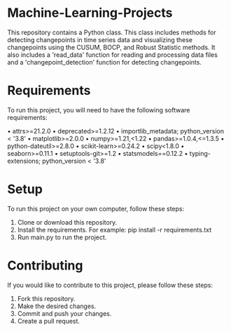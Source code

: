 # Machine-Learning-Projects
This repository contains a Python class. This class includes methods for detecting changepoints in time series data and visualizing these changepoints using the CUSUM, BOCP, and Robust Statistic methods. It also includes a 'read_data' function for reading and processing data files and a 'changepoint_detection' function for detecting changepoints.

# Requirements
To run this project, you will need to have the following software requirements:

• attrs>=21.2.0
• deprecated>=1.2.12
• importlib_metadata; python_version < '3.8'
• matplotlib>=2.0.0
• numpy>=1.21,<1.22
• pandas>=1.0.4,<=1.3.5
• python-dateutil>=2.8.0
• scikit-learn>=0.24.2
• scipy<1.8.0
• seaborn>=0.11.1
• setuptools-git>=1.2
• statsmodels==0.12.2
• typing-extensions; python_version < '3.8'

# Setup
To run this project on your own computer, follow these steps:

1. Clone or download this repository.
2. Install the requirements. For example: pip install -r requirements.txt
3. Run main.py to run the project.

# Contributing
If you would like to contribute to this project, please follow these steps:

1. Fork this repository.
2. Make the desired changes.
3. Commit and push your changes.
4. Create a pull request.
